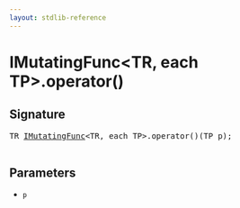 ```yaml
---
layout: stdlib-reference
---
```


# IMutatingFunc\<TR, each TP\>\.operator\(\)

## Signature 

<pre>
TR <a href="/stdlib-reference/interfaces/IMutatingFunc/index" class="code_type">IMutatingFunc</a>&lt;TR, <span class="code_keyword">each</span> TP&gt;.operator()(TP <span class='code_param'>p</span>);

</pre>

## Parameters

* `p`

